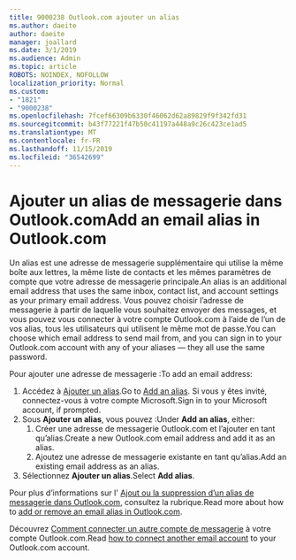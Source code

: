 ```yaml
---
title: 9000238 Outlook.com ajouter un alias
ms.author: daeite
author: daeite
manager: joallard
ms.date: 3/1/2019
ms.audience: Admin
ms.topic: article
ROBOTS: NOINDEX, NOFOLLOW
localization_priority: Normal
ms.custom:
- "1821"
- "9000238"
ms.openlocfilehash: 7fcef66309b6330f46062d62a89829f9f342fd31
ms.sourcegitcommit: b43f77221f47b50c41197a448a9c26c423ce1ad5
ms.translationtype: MT
ms.contentlocale: fr-FR
ms.lasthandoff: 11/15/2019
ms.locfileid: "36542699"
---
```

# <a name="add-an-email-alias-in-outlookcom"></a><span data-ttu-id="e49a0-102">Ajouter un alias de messagerie dans Outlook.com</span><span class="sxs-lookup"><span data-stu-id="e49a0-102">Add an email alias in Outlook.com</span></span>

<span data-ttu-id="e49a0-103">Un alias est une adresse de messagerie supplémentaire qui utilise la même boîte aux lettres, la même liste de contacts et les mêmes paramètres de compte que votre adresse de messagerie principale.</span><span class="sxs-lookup"><span data-stu-id="e49a0-103">An alias is an additional email address that uses the same inbox, contact list, and account settings as your primary email address.</span></span> <span data-ttu-id="e49a0-104">Vous pouvez choisir l’adresse de messagerie à partir de laquelle vous souhaitez envoyer des messages, et vous pouvez vous connecter à votre compte Outlook.com à l’aide de l’un de vos alias, tous les utilisateurs qui utilisent le même mot de passe.</span><span class="sxs-lookup"><span data-stu-id="e49a0-104">You can choose which email address to send mail from, and you can sign in to your Outlook.com account with any of your aliases — they all use the same password.</span></span>

<span data-ttu-id="e49a0-105">Pour ajouter une adresse de messagerie :</span><span class="sxs-lookup"><span data-stu-id="e49a0-105">To add an email address:</span></span>

1. <span data-ttu-id="e49a0-106">Accédez à [Ajouter un alias](https://go.microsoft.com/fwlink/p/?linkid=864833).</span><span class="sxs-lookup"><span data-stu-id="e49a0-106">Go to [Add an alias](https://go.microsoft.com/fwlink/p/?linkid=864833).</span></span> <span data-ttu-id="e49a0-107">Si vous y êtes invité, connectez-vous à votre compte Microsoft.</span><span class="sxs-lookup"><span data-stu-id="e49a0-107">Sign in to your Microsoft account, if prompted.</span></span>
2. <span data-ttu-id="e49a0-108">Sous **Ajouter un alias**, vous pouvez :</span><span class="sxs-lookup"><span data-stu-id="e49a0-108">Under **Add an alias**, either:</span></span>
    1. <span data-ttu-id="e49a0-109">Créer une adresse de messagerie Outlook.com et l’ajouter en tant qu’alias.</span><span class="sxs-lookup"><span data-stu-id="e49a0-109">Create a new Outlook.com email address and add it as an alias.</span></span>
    2. <span data-ttu-id="e49a0-110">Ajoutez une adresse de messagerie existante en tant qu’alias.</span><span class="sxs-lookup"><span data-stu-id="e49a0-110">Add an existing email address as an alias.</span></span>
3. <span data-ttu-id="e49a0-111">Sélectionnez **Ajouter un alias**.</span><span class="sxs-lookup"><span data-stu-id="e49a0-111">Select **Add alias**.</span></span>

<span data-ttu-id="e49a0-112">Pour plus d’informations sur l' [Ajout ou la suppression d’un alias de messagerie dans Outlook.com](https://support.office.com/article/459b1989-356d-40fa-a689-8f285b13f1f2?wt.mc_id=Office_Outlook_com_Alchemy), consultez la rubrique.</span><span class="sxs-lookup"><span data-stu-id="e49a0-112">Read more about how to [add or remove an email alias in Outlook.com](https://support.office.com/article/459b1989-356d-40fa-a689-8f285b13f1f2?wt.mc_id=Office_Outlook_com_Alchemy).</span></span>  

<span data-ttu-id="e49a0-113">Découvrez [Comment connecter un autre compte de messagerie](https://support.office.com/article/c5224df4-5885-4e79-91ba-523aa743f0ba?wt.mc_id=Office_Outlook_com_Alchemy) à votre compte Outlook.com.</span><span class="sxs-lookup"><span data-stu-id="e49a0-113">Read [how to connect another email account](https://support.office.com/article/c5224df4-5885-4e79-91ba-523aa743f0ba?wt.mc_id=Office_Outlook_com_Alchemy) to your Outlook.com account.</span></span>